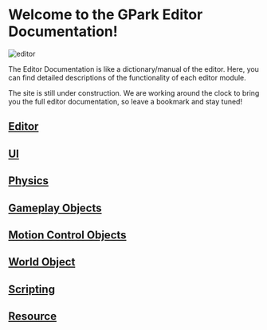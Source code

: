 # Welcome to the GPark Editor Documentation!

![editor](https://qn-basic-content.gpark.io/online/rsXs5KyaJ7Ih1702441248398.jpg)

The Editor Documentation is like a dictionary/manual of the editor. Here, you can find detailed descriptions of the functionality of each editor module.

The site is still under construction. We are working around the clock to bring you the full editor documentation, so leave a bookmark and stay tuned!

## [Editor](https://docs.gpark.io/Editor/Editor%20Window%20Interface.html)


## [UI](https://docs.gpark.io/UI/Creating%20User%20Interfaces%20(UI).html)


## [Physics](https://docs.gpark.io/Physics/Physics%20Object.html)


## [Gameplay Objects](https://docs.gpark.io/Gameplay%20Objects/Advanced%20Vehicle.html)


## [Motion Control Objects](https://docs.gpark.io/Motion%20Control%20Objects/Impulse%20Object.html)


## [World Object](https://docs.gpark.io/World%20Objects/Camera.html)


## [Scripting](https://docs.gpark.io/Scripting/Script%20Life%20Cycle.html)


## [Resource](https://docs.gpark.io/Resource/Resources.html)
